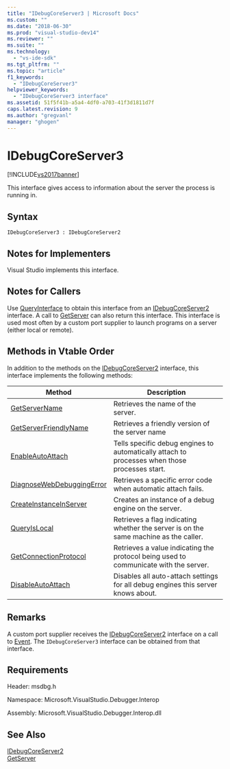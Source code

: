 ```yaml
---
title: "IDebugCoreServer3 | Microsoft Docs"
ms.custom: ""
ms.date: "2018-06-30"
ms.prod: "visual-studio-dev14"
ms.reviewer: ""
ms.suite: ""
ms.technology: 
  - "vs-ide-sdk"
ms.tgt_pltfrm: ""
ms.topic: "article"
f1_keywords: 
  - "IDebugCoreServer3"
helpviewer_keywords: 
  - "IDebugCoreServer3 interface"
ms.assetid: 51f5f41b-a5a4-4df0-a703-41f3d1811d7f
caps.latest.revision: 9
ms.author: "gregvanl"
manager: "ghogen"
---
```

# IDebugCoreServer3
[!INCLUDE[vs2017banner](../../../includes/vs2017banner.md)]

  
This interface gives access to information about the server the process is running in.  
  
## Syntax  
  
```  
IDebugCoreServer3 : IDebugCoreServer2  
```  
  
## Notes for Implementers  
 Visual Studio implements this interface.  
  
## Notes for Callers  
 Use [QueryInterface](http://msdn.microsoft.com/library/62fce95e-aafa-4187-b50b-e6611b74c3b3) to obtain this interface from an [IDebugCoreServer2](../../../extensibility/debugger/reference/idebugcoreserver2.md) interface. A call to [GetServer](../../../extensibility/debugger/reference/idebugdefaultport2-getserver.md) can also return this interface. This interface is used most often by a custom port supplier to launch programs on a server (either local or remote).  
  
## Methods in Vtable Order  
 In addition to the methods on the [IDebugCoreServer2](../../../extensibility/debugger/reference/idebugcoreserver2.md) interface, this interface implements the following methods:  
  
|Method|Description|  
|------------|-----------------|  
|[GetServerName](../../../extensibility/debugger/reference/idebugcoreserver3-getservername.md)|Retrieves the name of the server.|  
|[GetServerFriendlyName](../../../extensibility/debugger/reference/idebugcoreserver3-getserverfriendlyname.md)|Retrieves a friendly version of the server name|  
|[EnableAutoAttach](../../../extensibility/debugger/reference/idebugcoreserver3-enableautoattach.md)|Tells specific debug engines to automatically attach to processes when those processes start.|  
|[DiagnoseWebDebuggingError](../../../extensibility/debugger/reference/idebugcoreserver3-diagnosewebdebuggingerror.md)|Retrieves a specific error code when automatic attach fails.|  
|[CreateInstanceInServer](../../../extensibility/debugger/reference/idebugcoreserver3-createinstanceinserver.md)|Creates an instance of a debug engine on the server.|  
|[QueryIsLocal](../../../extensibility/debugger/reference/idebugcoreserver3-queryislocal.md)|Retrieves a flag indicating whether the server is on the same machine as the caller.|  
|[GetConnectionProtocol](../../../extensibility/debugger/reference/idebugcoreserver3-getconnectionprotocol.md)|Retrieves a value indicating the protocol being used to communicate with the server.|  
|[DisableAutoAttach](../../../extensibility/debugger/reference/idebugcoreserver3-disableautoattach.md)|Disables all auto-attach settings for all debug engines this server knows about.|  
  
## Remarks  
 A custom port supplier receives the [IDebugCoreServer2](../../../extensibility/debugger/reference/idebugcoreserver2.md) interface on a call to [Event](../../../extensibility/debugger/reference/idebugportevents2-event.md). The `IDebugCoreServer3` interface can be obtained from that interface.  
  
## Requirements  
 Header: msdbg.h  
  
 Namespace: Microsoft.VisualStudio.Debugger.Interop  
  
 Assembly: Microsoft.VisualStudio.Debugger.Interop.dll  
  
## See Also  
 [IDebugCoreServer2](../../../extensibility/debugger/reference/idebugcoreserver2.md)   
 [GetServer](../../../extensibility/debugger/reference/idebugdefaultport2-getserver.md)

